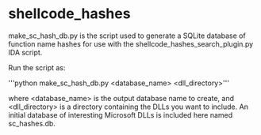 # shellcode_hashes #

make_sc_hash_db.py is the script used to generate a SQLite database of function name hashes for use with the shellcode_hashes_search_plugin.py IDA script.

Run the script as:

'''python make_sc_hash_db.py <database_name> <dll_directory>'''

where <database_name> is the output database name to create, and <dll_directory> is a directory containing the DLLs you want to include. An initial database of interesting Microsoft DLLs is included here named sc_hashes.db.

